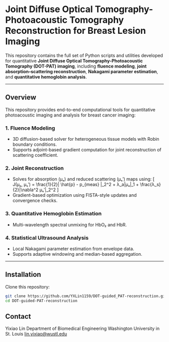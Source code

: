 # Joint Diffuse Optical Tomography-Photoacoustic Tomography Reconstruction for Breast Lesion Imaging

This repository contains the full set of Python scripts and utilities developed for quantitative **Joint Diffuse Optical Tomography-Photoacoustic Tomography (DOT-PAT) imaging**, including **fluence modeling**, **joint absorption–scattering reconstruction**, **Nakagami parameter estimation**, and **quantitative hemoglobin analysis**.  

---

## Overview

This repository provides end-to-end computational tools for quantitative photoacoustic imaging and analysis for breast cancer imaging:

### **1. Fluence Modeling**
- 3D diffusion-based solver for heterogeneous tissue models with Robin boundary conditions.
- Supports adjoint-based gradient computation for joint reconstruction of scattering coefficient.

### **2. Joint Reconstruction**
- Solves for absorption (μₐ) and reduced scattering (μₛ′) maps using:
  \[
  J(μₐ, μₛ′) = \frac{1}{2}\| \hat{p} - p_{meas} \|_2^2 + λ_a\|μₐ\|_1 + \frac{λ_s}{2}\|\nabla^2 μₛ′\|_2^2
  \]
- Gradient-based optimization using FISTA-style updates and convergence checks.

### **3. Quantitative Hemoglobin Estimation**
- Multi-wavelength spectral unmixing for HbO₂ and HbR.

### **4. Statistical Ultrasound Analysis**
- Local Nakagami parameter estimation from envelope data.
- Supports adaptive windowing and median-based aggregation.
---

## Installation

Clone this repository:

```bash
git clone https://github.com/YXLin1159/DOT-guided_PAT-reconstruction.git
cd DOT-guided-PAT-reconstruction
```

## Contact
Yixiao Lin
Department of Biomedical Engineering
Washington University in St. Louis
lin.yixiao@wustl.edu
